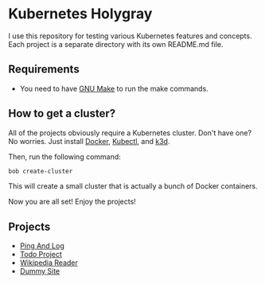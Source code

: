 # Kubernetes Holygray

I use this repository for testing various Kubernetes features and concepts. Each project is a separate directory with its own README.md file.

## Requirements

- You need to have [GNU Make](https://www.gnu.org/software/make/) to run the make commands.

## How to get a cluster?

All of the projects obviously require a Kubernetes cluster. Don't have one? No worries.
Just install [Docker](https://www.docker.com/get-started), [Kubectl](https://kubernetes.io/docs/tasks/tools/install-kubectl/), and [k3d](https://k3d.io/).

Then, run the following command:

```bash
bob create-cluster
```

This will create a small cluster that is actually a bunch of Docker containers.

Now you are all set! Enjoy the projects!

## Projects

-   [Ping And Log](ping-and-log/README.md)
-   [Todo Project](todo-project/README.md)
-   [Wikipedia Reader](wikipedia-reader/README.md)
-   [Dummy Site](dummy-site/README.md)
